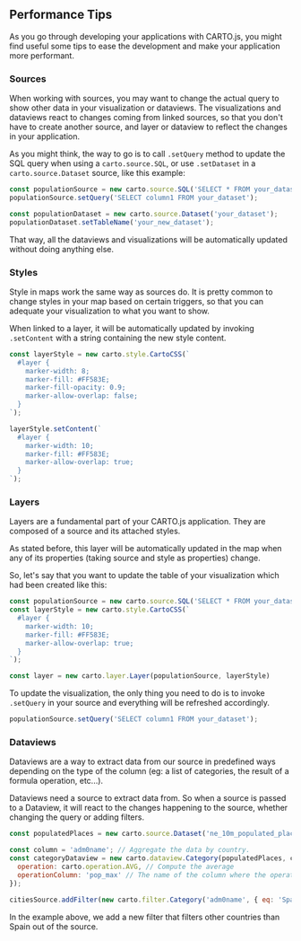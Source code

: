 ## Performance Tips

As you go through developing your applications with CARTO.js, you might find useful some tips to ease the development and make your application more performant.

### Sources
When working with sources, you may want to change the actual query to show other data in your visualization or dataviews. The visualizations and dataviews react to changes coming from linked sources, so that you don't have to create another source, and layer or dataview to reflect the changes in your application.

As you might think, the way to go is to call `.setQuery` method to update the SQL query when using a `carto.source.SQL`, or use `.setDataset` in a `carto.source.Dataset` source, like this example:

``` js
const populationSource = new carto.source.SQL('SELECT * FROM your_dataset');
populationSource.setQuery('SELECT column1 FROM your_dataset');
```

``` js
const populationDataset = new carto.source.Dataset('your_dataset');
populationDataset.setTableName('your_new_dataset');
```

That way, all the dataviews and visualizations will be automatically updated without doing anything else.

### Styles
Style in maps work the same way as sources do. It is pretty common to change styles in your map based on certain triggers, so that you can adequate your visualization to what you want to show.

When linked to a layer, it will be automatically updated by invoking `.setContent` with a string containing the new style content.

```js
const layerStyle = new carto.style.CartoCSS(`
  #layer {
    marker-width: 8;
    marker-fill: #FF583E;
    marker-fill-opacity: 0.9;
    marker-allow-overlap: false;
  }
`);

layerStyle.setContent(`
  #layer {
    marker-width: 10;
    marker-fill: #FF583E;
    marker-allow-overlap: true;
  }
`);

```

### Layers
Layers are a fundamental part of your CARTO.js application. They are composed of a source and its attached styles.

As stated before, this layer will be automatically updated in the map when any of its properties (taking source and style as properties) change.

So, let's say that you want to update the table of your visualization which had been created like this:

``` js
const populationSource = new carto.source.SQL('SELECT * FROM your_dataset');
const layerStyle = new carto.style.CartoCSS(`
  #layer {
    marker-width: 10;
    marker-fill: #FF583E;
    marker-allow-overlap: true;
  }
`);

const layer = new carto.layer.Layer(populationSource, layerStyle)
```

To update the visualization, the only thing you need to do is to invoke `.setQuery` in your source and everything will be refreshed accordingly.

```js
populationSource.setQuery('SELECT column1 FROM your_dataset');
```

### Dataviews
Dataviews are a way to extract data from our source in predefined ways depending on the type of the column (eg: a list of categories, the result of a formula operation, etc...).

Dataviews need a source to extract data from. So when a source is passed to a Dataview, it will react to the changes happening to the source, whether changing the query or adding filters.

```js
const populatedPlaces = new carto.source.Dataset('ne_10m_populated_places_simple');

const column = 'adm0name'; // Aggregate the data by country.
const categoryDataview = new carto.dataview.Category(populatedPlaces, column, {
  operation: carto.operation.AVG, // Compute the average
  operationColumn: 'pop_max' // The name of the column where the operation will be applied.
});

citiesSource.addFilter(new carto.filter.Category('adm0name', { eq: 'Spain' } ));
```

In the example above, we add a new filter that filters other countries than Spain out of the source.
